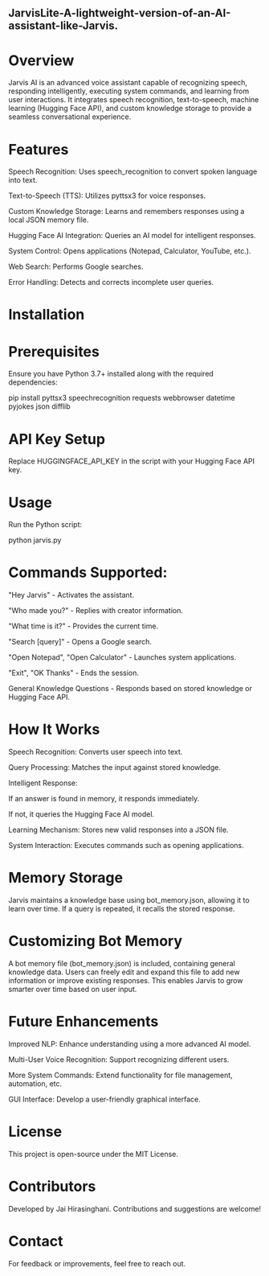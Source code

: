 ## JarvisLite-A-lightweight-version-of-an-AI-assistant-like-Jarvis.

# Overview

Jarvis AI is an advanced voice assistant capable of recognizing speech, responding intelligently, executing system commands, and learning from user interactions. It integrates speech recognition, text-to-speech, machine learning (Hugging Face API), and custom knowledge storage to provide a seamless conversational experience.

# Features

Speech Recognition: Uses speech_recognition to convert spoken language into text.

Text-to-Speech (TTS): Utilizes pyttsx3 for voice responses.

Custom Knowledge Storage: Learns and remembers responses using a local JSON memory file.

Hugging Face AI Integration: Queries an AI model for intelligent responses.

System Control: Opens applications (Notepad, Calculator, YouTube, etc.).

Web Search: Performs Google searches.

Error Handling: Detects and corrects incomplete user queries.

# Installation

# Prerequisites

Ensure you have Python 3.7+ installed along with the required dependencies:

pip install pyttsx3 speechrecognition requests webbrowser datetime pyjokes json difflib

# API Key Setup

Replace HUGGINGFACE_API_KEY in the script with your Hugging Face API key.

# Usage

Run the Python script:

python jarvis.py

# Commands Supported:

"Hey Jarvis" - Activates the assistant.

"Who made you?" - Replies with creator information.

"What time is it?" - Provides the current time.

"Search [query]" - Opens a Google search.

"Open Notepad", "Open Calculator" - Launches system applications.

"Exit", "OK Thanks" - Ends the session.

General Knowledge Questions - Responds based on stored knowledge or Hugging Face API.

# How It Works

Speech Recognition: Converts user speech into text.

Query Processing: Matches the input against stored knowledge.

Intelligent Response:

If an answer is found in memory, it responds immediately.

If not, it queries the Hugging Face AI model.

Learning Mechanism: Stores new valid responses into a JSON file.

System Interaction: Executes commands such as opening applications.

# Memory Storage

Jarvis maintains a knowledge base using bot_memory.json, allowing it to learn over time. If a query is repeated, it recalls the stored response.

# Customizing Bot Memory

A bot memory file (bot_memory.json) is included, containing general knowledge data. Users can freely edit and expand this file to add new information or improve existing responses. This enables Jarvis to grow smarter over time based on user input.

# Future Enhancements

Improved NLP: Enhance understanding using a more advanced AI model.

Multi-User Voice Recognition: Support recognizing different users.

More System Commands: Extend functionality for file management, automation, etc.

GUI Interface: Develop a user-friendly graphical interface.

# License

This project is open-source under the MIT License.

# Contributors

Developed by Jai Hirasinghani. Contributions and suggestions are welcome!

# Contact

For feedback or improvements, feel free to reach out.
